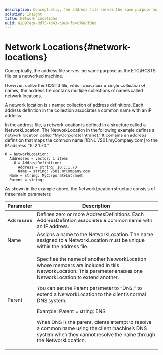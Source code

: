 ```yaml
---
description: Conceptually, the address file serves the same purpose as the ETC\HOSTS file on a networked machine.
solution: Insight
title: Network Locations
uuid: a2097eca-dd75-4d43-b8a8-fb4c768df38d
---
```


# Network Locations{#network-locations}

Conceptually, the address file serves the same purpose as the ETC\HOSTS file on a networked machine.

 However, unlike the HOSTS file, which describes a single collection of names, the address file contains multiple collections of names called network locations.

A network location is a named collection of address definitions. Each address definition in the collection associates a common name with an IP address.

In the address file, a network location is defined in a structure called a NetworkLocation. The NetworkLocation in the following example defines a network location called “MyCorporate Intranet.” It contains an address definition that maps the common name [!DNL VS01.myCompany.com] to the IP address “10.2.1.70.”

```
0 = NetworkLocation: 
  Addresses = vector: 1 items
    0 = AddressDefinition: 
      Address = string: 10.2.1.70
      Name = string: VS01.myCompany.com
  Name = string: MyCorporateIntranet
  Parent = string: 
```

As shown in the example above, the NetworkLocation structure consists of three main parameters:

<table id="table_9142A0EFA15E4C37975E7ACE234F6FDD"> 
 <thead> 
  <tr> 
   <th colname="col1" class="entry"> Parameter </th> 
   <th colname="col2" class="entry"> Description </th> 
  </tr> 
 </thead>
 <tbody> 
  <tr> 
   <td colname="col1"> Addresses </td> 
   <td colname="col2"> Defines zero or more AddressDefinitions. Each AddressDefintion associates a common name with an IP address. </td> 
  </tr> 
  <tr> 
   <td colname="col1"> Name </td> 
   <td colname="col2"> Assigns a name to the NetworkLocation. The name assigned to a NetworkLocation must be unique within the address file. </td> 
  </tr> 
  <tr> 
   <td colname="col1"> Parent </td> 
   <td colname="col2"> <p>Specifies the name of another NetworkLocation whose members are included in this NetworkLocation. This parameter enables one NetworkLocation to extend another. </p> <p>You can set the Parent parameter to “DNS,” to extend a NetworkLocation to the client’s normal DNS system. </p> <p>Example: Parent = string: DNS </p> <p>When DNS is the parent, clients attempt to resolve a common name using the client machine’s DNS system when they cannot resolve the name through the NetworkLocation. </p> </td> 
  </tr> 
 </tbody> 
</table>

